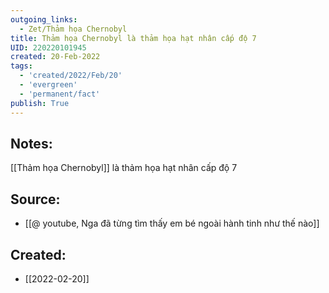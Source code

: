 ```yaml
---
outgoing_links:
  - Zet/Thảm họa Chernobyl
title: Thảm họa Chernobyl là thảm họa hạt nhân cấp độ 7
UID: 220220101945
created: 20-Feb-2022
tags:
  - 'created/2022/Feb/20'
  - 'evergreen'
  - 'permanent/fact'
publish: True
---
```

## Notes:
[[Thảm họa Chernobyl]] là thảm họa hạt nhân cấp độ 7

## Source:
- [[@ youtube, Nga đã từng tìm thấy em bé ngoài hành tinh như thế nào]]


## Created:
- [[2022-02-20]]
